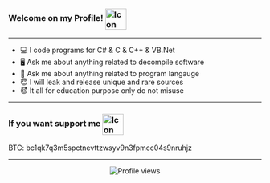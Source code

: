 ### Welcome on my **Profile**! <img src="https://github.com/user-attachments/assets/5399dff4-fb2c-40f4-84df-9eb69c7416e8" alt="Icon" width="42" height="42" style="vertical-align:middle;"> 

---

- 💻 I code programs for C# & C & C++ & VB.Net
- 🖥️ Ask me about anything related to decompile software
- 🤔 Ask me about anything related to program langauge
- 😇 I will leak and release unique and rare sources
- 😈 It all for education purpose only do not misuse

---

### If you want support me <img src="https://github.com/user-attachments/assets/6111561e-4e3f-4e03-9b92-1f518fd2d546" alt="Icon" width="42" height="42" style="vertical-align:middle;"> 

BTC: bc1qk7q3m5spctnevttzwsyv9n3fpmcc04s9nruhjz

---

<p align="center">
  <img src="https://komarev.com/ghpvc/?username=HeightCoder&style=for-the-badge&color=grey" alt="Profile views"/>
</p>
